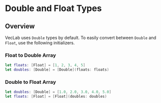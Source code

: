 # Double and Float Types

## Overview

VecLab uses `Double` types by default. To easily convert between `Double` and `Float`, use the following initializers.

### Float to Double Array

```swift
let floats: [Float] = [1, 2, 3, 4, 5]
let doubles: [Double] = [Double](floats: floats)
```

### Double to Float Array

```swift
let doubles: [Double] = [1.0, 2.0, 3.0, 4.0, 5.0]
let floats: [Float] = [Float](doubles: doubles)
```
